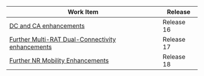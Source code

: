 
| Work Item                                                                                                                                    | Release    |
| -------------------------------------------------------------------------------------------------------------------------------------------- | ---------- |
| [DC and CA enhancements](./Release%2016/DC%20and%20CA%20enhancements.md)                                                     | Release 16 |
| [Further Multi-RAT Dual-Connectivity enhancements](./Release%2017/Further%20Multi-RAT%20Dual-Connectivity%20enhancements.md) | Release 17 |
| [Further NR Mobility Enhancements](./Release%2018/Further%20NR%20Mobility%20Enhancements.md)                                 | Release 18 |

